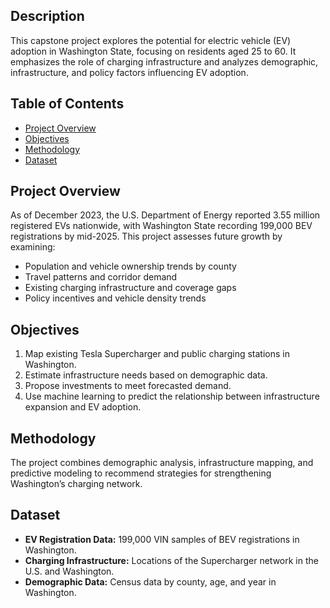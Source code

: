 ## Description

This capstone project explores the potential for electric vehicle (EV) adoption in Washington State, focusing on residents aged 25 to 60. It emphasizes the role of charging infrastructure and analyzes demographic, infrastructure, and policy factors influencing EV adoption.

## Table of Contents

- [Project Overview](#project-overview)
- [Objectives](#objectives)
- [Methodology](#methodology)
- [Dataset](#dataset)

## Project Overview

As of December 2023, the U.S. Department of Energy reported 3.55 million registered EVs nationwide, with Washington State recording 199,000 BEV registrations by mid-2025. This project assesses future growth by examining:

- Population and vehicle ownership trends by county
- Travel patterns and corridor demand
- Existing charging infrastructure and coverage gaps
- Policy incentives and vehicle density trends

## Objectives

1. Map existing Tesla Supercharger and public charging stations in Washington.
2. Estimate infrastructure needs based on demographic data.
3. Propose investments to meet forecasted demand.
4. Use machine learning to predict the relationship between infrastructure expansion and EV adoption.

## Methodology

The project combines demographic analysis, infrastructure mapping, and predictive modeling to recommend strategies for strengthening Washington’s charging network.

## Dataset

- **EV Registration Data:** 199,000 VIN samples of BEV registrations in Washington.
- **Charging Infrastructure:** Locations of the Supercharger network in the U.S. and Washington.
- **Demographic Data:** Census data by county, age, and year in Washington.

